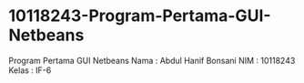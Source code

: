 # 10118243-Program-Pertama-GUI-Netbeans

Program Pertama GUI Netbeans
Nama  : Abdul Hanif Bonsani
NIM   : 10118243
Kelas : IF-6
